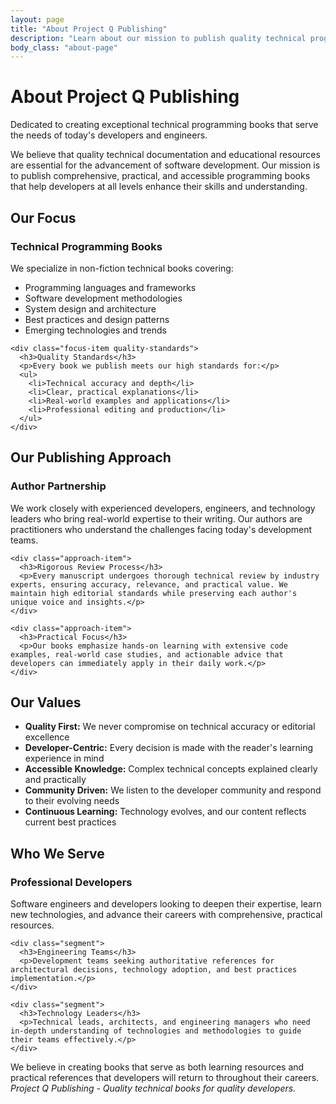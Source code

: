 ```yaml
---
layout: page
title: "About Project Q Publishing"
description: "Learn about our mission to publish quality technical programming books"
body_class: "about-page"
---
```


<div class="page-header">
  <h1>About Project Q Publishing</h1>
  <p class="page-description">Dedicated to creating exceptional technical programming books that serve the needs of today's developers and engineers.</p>
</div>

<div class="mission-statement">
  <p>We believe that quality technical documentation and educational resources are essential for the advancement of software development. Our mission is to publish comprehensive, practical, and accessible programming books that help developers at all levels enhance their skills and understanding.</p>
</div>

<section>
  <h2>Our Focus</h2>
  
  <div class="focus-grid">
    <div class="focus-item">
      <h3>Technical Programming Books</h3>
      <p>We specialize in non-fiction technical books covering:</p>
      <ul>
        <li>Programming languages and frameworks</li>
        <li>Software development methodologies</li>
        <li>System design and architecture</li>
        <li>Best practices and design patterns</li>
        <li>Emerging technologies and trends</li>
      </ul>
    </div>
    
    <div class="focus-item quality-standards">
      <h3>Quality Standards</h3>
      <p>Every book we publish meets our high standards for:</p>
      <ul>
        <li>Technical accuracy and depth</li>
        <li>Clear, practical explanations</li>
        <li>Real-world examples and applications</li>
        <li>Professional editing and production</li>
      </ul>
    </div>
  </div>
</section>

<section class="publishing-approach">
  <h2>Our Publishing Approach</h2>
  
  <div class="approach-grid">
    <div class="approach-item">
      <h3>Author Partnership</h3>
      <p>We work closely with experienced developers, engineers, and technology leaders who bring real-world expertise to their writing. Our authors are practitioners who understand the challenges facing today's development teams.</p>
    </div>
    
    <div class="approach-item">
      <h3>Rigorous Review Process</h3>
      <p>Every manuscript undergoes thorough technical review by industry experts, ensuring accuracy, relevance, and practical value. We maintain high editorial standards while preserving each author's unique voice and insights.</p>
    </div>
    
    <div class="approach-item">
      <h3>Practical Focus</h3>
      <p>Our books emphasize hands-on learning with extensive code examples, real-world case studies, and actionable advice that developers can immediately apply in their daily work.</p>
    </div>
  </div>
</section>

<section class="company-values">
  <h2>Our Values</h2>
  
  <ul class="values-list">
    <li><strong>Quality First:</strong> We never compromise on technical accuracy or editorial excellence</li>
    <li><strong>Developer-Centric:</strong> Every decision is made with the reader's learning experience in mind</li>
    <li><strong>Accessible Knowledge:</strong> Complex technical concepts explained clearly and practically</li>
    <li><strong>Community Driven:</strong> We listen to the developer community and respond to their evolving needs</li>
    <li><strong>Continuous Learning:</strong> Technology evolves, and our content reflects current best practices</li>
  </ul>
</section>

<section class="target-audience">
  <h2>Who We Serve</h2>
  
  <div class="audience-segments">
    <div class="segment">
      <h3>Professional Developers</h3>
      <p>Software engineers and developers looking to deepen their expertise, learn new technologies, and advance their careers with comprehensive, practical resources.</p>
    </div>
    
    <div class="segment">
      <h3>Engineering Teams</h3>
      <p>Development teams seeking authoritative references for architectural decisions, technology adoption, and best practices implementation.</p>
    </div>
    
    <div class="segment">
      <h3>Technology Leaders</h3>
      <p>Technical leads, architects, and engineering managers who need in-depth understanding of technologies and methodologies to guide their teams effectively.</p>
    </div>
  </div>
</section>

<div class="philosophy-quote">
  We believe in creating books that serve as both learning resources and practical references that developers will return to throughout their careers.
</div>

<div class="page-footer">
  <em>Project Q Publishing - Quality technical books for quality developers.</em>
</div>